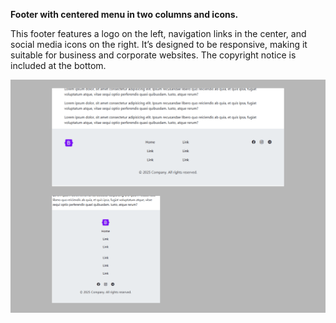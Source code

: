 **Footer with centered menu in two columns and icons.**

This footer features a logo on the left, navigation links in the center, and social media icons on the right. It’s designed to be responsive, making it suitable for business and corporate websites. The copyright notice is included at the bottom.

<img src="screenshot.png" alt="webkit-pro" style="width: 800px;">
